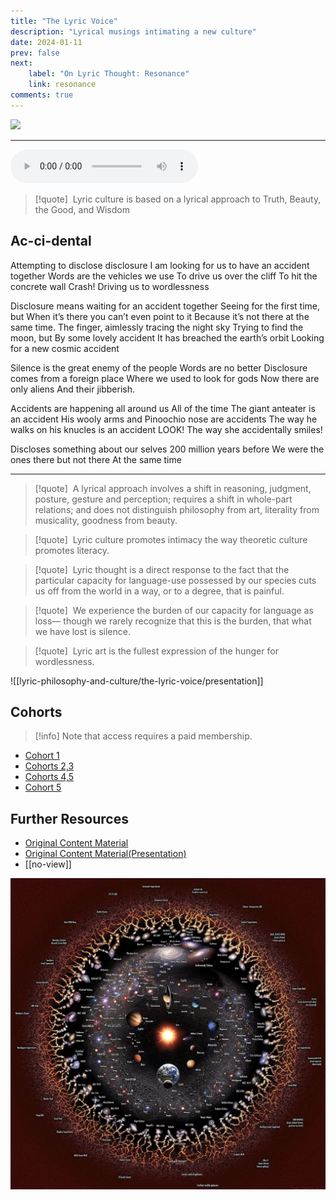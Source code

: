 ```yaml
---
title: "The Lyric Voice"
description: "Lyrical musings intimating a new culture"
date: 2024-01-11
prev: false
next:
    label: "On Lyric Thought: Resonance"
    link: resonance
comments: true
---
```


![](https://www.youtube-nocookie.com/watch?v=CrLm7SiGU8U)

---

<audio controls>
  <source src="https://www.dropbox.com/scl/fi/zzdiy1pbemlajlkrbaqul/the-lyric-voice.mp3?rlkey=f4yheq18wym6pznvb7loxxotc&raw=1" type="audio/mpeg" >
</audio>

> [!quote] ​
> Lyric culture is based on a lyrical approach to Truth, Beauty, the Good, and Wisdom

## Ac-ci-dental

Attempting to disclose disclosure
I am looking for us to have an accident together
Words are the vehicles we use
To drive us over the cliff
To hit the concrete wall
Crash!
Driving us to wordlessness

Disclosure means waiting for an accident together
Seeing for the first time, but
When it’s there you can’t even point to it
Because it’s not there at the same time.
The finger, aimlessly tracing the night sky
Trying to find the moon, but
By some lovely accident
It has breached the earth’s orbit
Looking for a new cosmic accident

Silence is the great enemy of the people
Words are no better
Disclosure comes from a foreign place
Where we used to look for gods
Now there are only aliens
And their jibberish.

Accidents are happening all around us
All of the time
The giant anteater is an accident
His wooly arms and Pinoochio nose are accidents
The way he walks on his knucles is an accident
LOOK! The way she accidentally smiles!

Discloses something about our selves
200 million years before
We were the ones there but not there
At the same time

---

> [!quote] ​
> A lyrical approach involves a shift in reasoning, judgment, posture, gesture and perception; requires a shift in whole-part relations; and does not distinguish philosophy from art, literality from musicality, goodness from beauty.

> [!quote] ​
> Lyric culture promotes intimacy the way
theoretic culture promotes literacy.

> [!quote] ​
> Lyric thought is a direct response to the fact that the particular capacity for language-use possessed by our species cuts us off from the
world in a way, or to a degree, that is painful.

> [!quote] ​
> We experience the burden of our capacity for language as loss— though we rarely recognize that this is the burden, that what we have lost is silence.

> [!quote] ​
> Lyric art is the fullest expression of the hunger for wordlessness.

![[lyric-philosophy-and-culture/the-lyric-voice/presentation]]


## Cohorts

> [!info] Note that access requires a paid membership.

- [Cohort 1](https://bonnittaroy.substack.com/p/video-recording-lyric-voice-cohort)
- [Cohorts 2,3](https://bonnittaroy.substack.com/p/video-recordings-lyric-culture)
- [Cohorts 4,5](https://bonnittaroy.substack.com/p/video-recordings-lyric-culture-cohorts)
- [Cohort 5](https://bonnittaroy.substack.com/p/video-recording-lyric-voice-cohort-160)

## Further Resources

- [Original Content Material](https://bonnittaroy.substack.com/p/the-lyric-voice)
- [Original Content Material(Presentation)](https://bonnittaroy.substack.com/p/video-presentation)
- [[no-view]]

![universe](../../images/universe.jpg)
